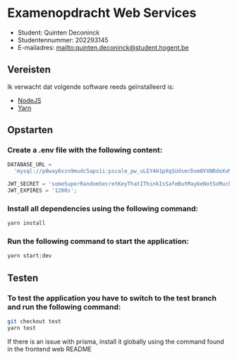 # Examenopdracht Web Services

- Student: Quinten Deconinck
- Studentennummer: 202293145
- E-mailadres: <mailto:quinten.deconinck@student.hogent.be>

## Vereisten

Ik verwacht dat volgende software reeds geïnstalleerd is:

- [NodeJS](https://nodejs.org)
- [Yarn](https://yarnpkg.com)

## Opstarten

### Create a .env file with the following content:

```javascript
DATABASE_URL =
  'mysql://p0way0xzn9mudc5aps1i:pscale_pw_uLEY4H1pXqSUdsmrDxm0YXNRdoXvMKhg0j439NMB39O@aws.connect.psdb.cloud/frituur?sslaccept=strict';

JWT_SECRET = 'someSuperRandomSecretKeyThatIThinkIsSafeButMaybeNotSoMuch';
JWT_EXPIRES = '1200s';
```

### Install all dependencies using the following command:

```bash
yarn install
```

### Run the following command to start the application:

```bash
yarn start:dev
```

## Testen

### To test the application you have to switch to the test branch and run the following command:

```bash
git checkout test
yarn test
```

If there is an issue with prisma, install it globally using the command found in the frontend web README
